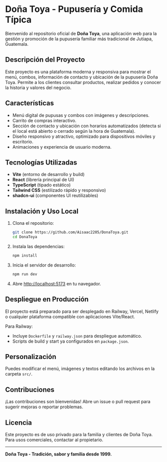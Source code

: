 
# Doña Toya - Pupusería y Comida Típica

Bienvenido al repositorio oficial de **Doña Toya**, una aplicación web para la gestión y promoción de la pupusería familiar más tradicional de Jutiapa, Guatemala.

## Descripción del Proyecto

Este proyecto es una plataforma moderna y responsiva para mostrar el menú, combos, información de contacto y ubicación de la pupusería Doña Toya. Permite a los clientes consultar productos, realizar pedidos y conocer la historia y valores del negocio.

## Características

- Menú digital de pupusas y combos con imágenes y descripciones.
- Carrito de compras interactivo.
- Sección de contacto y ubicación con horarios automatizados (detecta si el local está abierto o cerrado según la hora de Guatemala).
- Diseño responsivo y atractivo, optimizado para dispositivos móviles y escritorio.
- Animaciones y experiencia de usuario moderna.

## Tecnologías Utilizadas

- **Vite** (entorno de desarrollo y build)
- **React** (librería principal de UI)
- **TypeScript** (tipado estático)
- **Tailwind CSS** (estilizado rápido y responsivo)
- **shadcn-ui** (componentes UI reutilizables)

## Instalación y Uso Local

1. Clona el repositorio:
	```sh
	git clone https://github.com/Aisaac2205/DonaToya.git
	cd DonaToya
	```
2. Instala las dependencias:
	```sh
	npm install
	```
3. Inicia el servidor de desarrollo:
	```sh
	npm run dev
	```
4. Abre [http://localhost:5173](http://localhost:5173) en tu navegador.

## Despliegue en Producción

El proyecto está preparado para ser desplegado en Railway, Vercel, Netlify o cualquier plataforma compatible con aplicaciones Vite/React.

Para Railway:
- Incluye `Dockerfile` y `railway.json` para despliegue automático.
- Scripts de build y start ya configurados en `package.json`.

## Personalización

Puedes modificar el menú, imágenes y textos editando los archivos en la carpeta `src/`.

## Contribuciones

¡Las contribuciones son bienvenidas! Abre un issue o pull request para sugerir mejoras o reportar problemas.

## Licencia

Este proyecto es de uso privado para la familia y clientes de Doña Toya. Para usos comerciales, contactar al propietario.

---

**Doña Toya - Tradición, sabor y familia desde 1999.**
